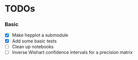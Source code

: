 # TODOs

### Basic

- [x] Make hepplot a submodule
- [x] Add some basic tests
- [ ] Clean up notebooks
- [ ] Inverse Wishart confidence intervals for a precision matrix
